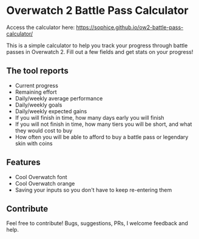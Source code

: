 # Overwatch 2 Battle Pass Calculator

Access the calculator here: https://sophice.github.io/ow2-battle-pass-calculator/

This is a simple calculator to help you track your progress through battle passes in Overwatch 2. Fill out a few fields and get stats on your progress!

## The tool reports

* Current progress
* Remaining effort
* Daily/weekly average performance
* Daily/weekly goals
* Daily/weekly expected gains
* If you will finish in time, how many days early you will finish
* If you will not finish in time, how many tiers you will be short, and what they would cost to buy
* How often you will be able to afford to buy a battle pass or legendary skin with coins

## Features

* Cool Overwatch font
* Cool Overwatch orange
* Saving your inputs so you don't have to keep re-entering them

## Contribute

Feel free to contribute! Bugs, suggestions, PRs, I welcome feedback and help.
